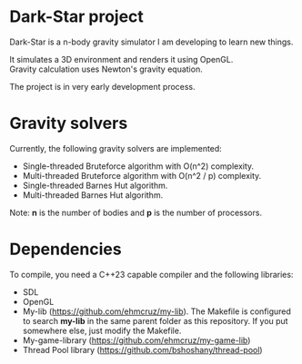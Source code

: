 # Dark-Star project

Dark-Star is a n-body gravity simulator I am developing to learn new things.

It simulates a 3D environment and renders it using OpenGL.    
Gravity calculation uses Newton's gravity equation.

The project is in very early development process.

# Gravity solvers

Currently, the following gravity solvers are implemented:

- Single-threaded Bruteforce algorithm with O(n^2) complexity.
- Multi-threaded Bruteforce algorithm with O(n^2 / p) complexity.
- Single-threaded Barnes Hut algorithm.
- Multi-threaded Barnes Hut algorithm.

Note: **n** is the number of bodies and **p** is the number of processors.

# Dependencies

To compile, you need a C++23 capable compiler and the following libraries:

- SDL
- OpenGL
- My-lib (https://github.com/ehmcruz/my-lib). The Makefile is configured to search **my-lib** in the same parent folder as this repository. If you put somewhere else, just modify the Makefile.
- My-game-library (https://github.com/ehmcruz/my-game-lib)
- Thread Pool library (https://github.com/bshoshany/thread-pool)

